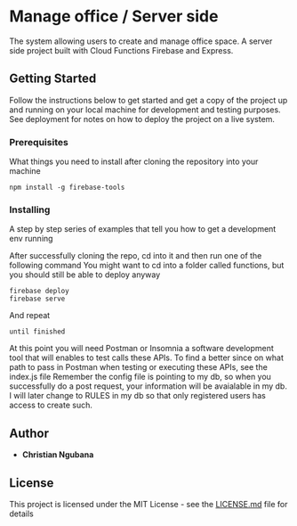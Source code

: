 # Manage office / Server side

The system allowing users to create and manage office space. A server side project built with Cloud Functions Firebase and Express.

## Getting Started

Follow the instructions below to get started and get a copy of the project up and running on your local machine for development and testing purposes. See deployment for notes on how to deploy the project on a live system.

### Prerequisites
What things you need to install after cloning the repository into your machine

```
npm install -g firebase-tools
```

### Installing

A step by step series of examples that tell you how to get a development env running

After successfully cloning the repo, cd into it and then run one of the following command 
You might want to cd into a folder called functions, but you should still be able to deploy anyway

```
firebase deploy
firebase serve
```

And repeat

```
until finished
```

At this point you will need Postman or Insomnia a software development tool that will enables to test calls these APIs.
To find a better since on what path to pass in Postman when testing or executing these APIs, see the index.js file 
Remember the config file is pointing to my db, so when you successfully do a post request, your information will be avaialable in my db.
I will later change to RULES in my db so that only registered users has access to create such.

## Author

* **Christian  Ngubana** 

## License

This project is licensed under the MIT License - see the [LICENSE.md](LICENSE.md) file for details




